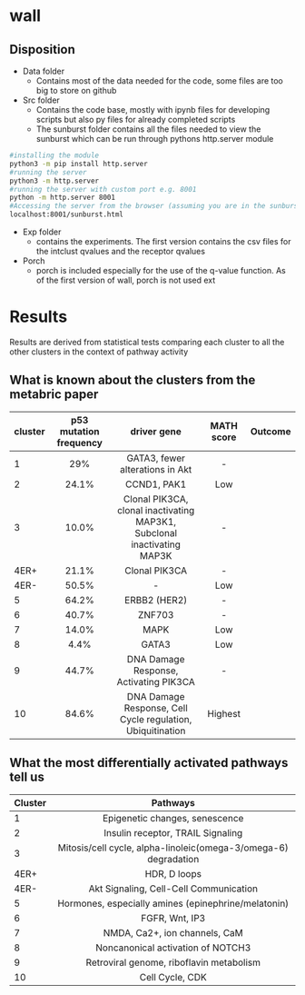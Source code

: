 # wall


## Disposition
- Data folder
	- Contains most of the data needed for the code, some files are too big to store on github
- Src folder
	- Contains the code base, mostly with ipynb files for developing scripts but also py files for already completed scripts
	- The sunburst folder contains all the files needed to view the sunburst which can be run through pythons http.server module
```bash
#installing the module
python3 -m pip install http.server
#running the server
python3 -m http.server
#running the server with custom port e.g. 8001
python -m http.server 8001
#Accessing the server from the browser (assuming you are in the sunburst folder)
localhost:8001/sunburst.html
```
- Exp folder
	- contains the experiments. The first version contains the csv files for the intclust qvalues and the receptor qvalues
- Porch
	- porch is included especially for the use of the q-value function. As of the first version of wall, porch is not used ext

# Results
Results are derived from statistical tests comparing each cluster to all the other clusters in the context of pathway activity


## What is known about the clusters from the metabric paper
| cluster  | p53 mutation frequency| driver gene|MATH score|Outcome|
| ------------- |:-------------:| :---:|:---:|:---:|
| 1|29%| GATA3, fewer alterations in Akt|-||
| 2|24.1%|CCND1, PAK1 |Low||
| 3|10.0% |Clonal PIK3CA, clonal inactivating MAP3K1, Subclonal inactivating MAP3K |-||
|4ER+|21.1% |Clonal PIK3CA |-|| 
|4ER-|50.5% | -|Low||
| 5|64.2%| ERBB2 (HER2)|-||
| 6|40.7% | ZNF703|-||
| 7|14.0% | MAPK|Low||
| 8|4.4% | GATA3|Low||
| 9|44.7% | DNA Damage Response, Activating PIK3CA|-||
| 10|84.6% | DNA Damage Response, Cell Cycle regulation, Ubiquitination|Highest||





## What the most differentially activated pathways tell us

|Cluster|Pathways|
| ------- |:----:|
|1|Epigenetic changes, senescence|
|2|Insulin receptor, TRAIL Signaling|
|3|Mitosis/cell cycle, alpha-linoleic(omega-3/omega-6) degradation|
|4ER+|HDR, D loops|
|4ER-|Akt Signaling, Cell-Cell Communication|
|5|Hormones, especially amines (epinephrine/melatonin)|
|6|FGFR, Wnt, IP3|
|7|NMDA, Ca2+, ion channels, CaM|
|8|Noncanonical activation of NOTCH3|
|9|Retroviral genome, riboflavin metabolism |
|10| Cell Cycle, CDK|
